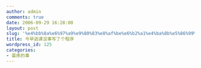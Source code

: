 ```yaml
---
author: admin
comments: true
date: 2006-09-29 16:28:00
layout: post
slug: '%e4%bb%8a%e6%97%a9%e9%80%83%e8%af%be%e6%b2%a1%e4%ba%8b%e5%86%99%e4%ba%86%e4%b8%aa%e7%a8%8b%e5%ba%8f'
title: 今早逃课没事写了个程序
wordpress_id: 125
categories:
- 蛋疼的事
---
```


